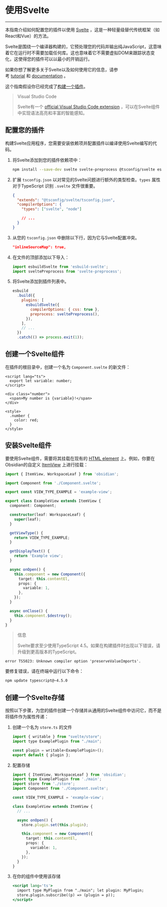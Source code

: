 <!--
 * @Author: Raistlind johnd0712@gmail.com
 * @Date: 2024-01-18 10:18:00
 * @LastEditors: Raistlind
 * @LastEditTime: 2024-01-18 10:18:00
 * @Description:
-->

# 使用Svelte

---

本指南介绍如何配置您的插件以使用 [Svelte](https://svelte.dev/) ，这是一种轻量级替代传统框架（如React和Vue）的方法。

Svelte是围绕一个编译器构建的，它预处理您的代码并输出纯JavaScript，这意味着它在运行时不需要加载任何库。这也意味着它不需要虚拟DOM来跟踪状态变化，这使得您的插件可以以最小的开销运行。

如果你想了解更多关于Svelte以及如何使用它的信息，请参考 [tutorial](https://svelte.dev/tutorial/basics) 和 [documentation](https://svelte.dev/docs) 。

这个指南假设你已经完成了[构建一个插件](../../plugins/getting-started/build-a-plugin.md)。

> Visual Studio Code
>
> Svelte有一个 [official Visual Studio Code extension](https://marketplace.visualstudio.com/items?itemName=svelte.svelte-vscode) ，可以在Svelte组件中实现语法高亮和丰富的智能感知。

## 配置您的插件

构建Svelte应用程序，您需要安装依赖项并配置插件以编译使用Svelte编写的代码。

1. 将Svelte添加到您的插件依赖项中：

   ```bash
   npm install --save-dev svelte svelte-preprocess @tsconfig/svelte esbuild-svelte
   ```

2. 扩展 `tsconfig.json` 以对常见的Svelte问题进行额外的类型检查。`types` 属性对于TypeScript 识别 `.svelte` 文件很重要。

   ```json
   {
     "extends": "@tsconfig/svelte/tsconfig.json",
     "compilerOptions": {
       "types": ["svelte", "node"]

       // ...
     }
   }
   ```

3. 从您的 `tsconfig.json` 中删除以下行，因为它与Svelte配置冲突。

   ```json
   "inlineSourceMap": true,
   ```

4. 在文件的顶部添加以下导入：

   ```js
   import esbuildSvelte from 'esbuild-svelte';
   import sveltePreprocess from 'svelte-preprocess';
   ```

5. 将Svelte添加到插件列表中。

   ```js
   esbuild
     .build({
       plugins: [
         esbuildSvelte({
           compilerOptions: { css: true },
           preprocess: sveltePreprocess(),
         }),
       ],
       // ...
     })
     .catch(() => process.exit(1));
   ```

## 创建一个Svelte组件

在插件的根目录中，创建一个名为 `Component.svelte` 的新文件：

```tsx
<script lang="ts">
  export let variable: number;
</script>

<div class="number">
  <span>My number is {variable}!</span>
</div>

<style>
  .number {
    color: red;
  }
</style>
```

## 安装Svelte组件

要使用Svelte组件，需要将其挂载在现有的 [HTML element](https://docs.obsidian.md/Plugins/User+interface/HTML+elements) 上。例如，你要在Obsidian的自定义 [ItemView](https://docs.obsidian.md/Reference/TypeScript+API/ItemView) 上进行挂载：

```ts
import { ItemView, WorkspaceLeaf } from 'obsidian';

import Component from './Component.svelte';

export const VIEW_TYPE_EXAMPLE = 'example-view';

export class ExampleView extends ItemView {
  component: Component;

  constructor(leaf: WorkspaceLeaf) {
    super(leaf);
  }

  getViewType() {
    return VIEW_TYPE_EXAMPLE;
  }

  getDisplayText() {
    return 'Example view';
  }

  async onOpen() {
    this.component = new Component({
      target: this.contentEl,
      props: {
        variable: 1,
      },
    });
  }

  async onClose() {
    this.component.$destroy();
  }
}
```

> 信息
>
> Svelte要求至少使用TypeScript 4.5。如果在构建插件时出现以下错误，请升级到更高版本的TypeScript。

```plain
error TS5023: Unknown compiler option 'preserveValueImports'.
```

要修复错误，请在终端中运行以下命令：

```bash
npm update typescript@~4.5.0
```

## 创建一个Svelte存储

按照以下步骤，为您的插件创建一个存储并从通用的Svelte组件中访问它，而不是将插件作为属性传递：

1. 创建一个名为 `store.ts` 的文件

   ```jsx
   import { writable } from "svelte/store";
   import type ExamplePlugin from "./main";

   const plugin = writable<ExamplePlugin>();
   export default { plugin };
   ```

2. 配置存储

   ```ts
   import { ItemView, WorkspaceLeaf } from 'obsidian';
   import type ExamplePlugin from './main';
   import store from './store';
   import Component from './Component.svelte';

   const VIEW_TYPE_EXAMPLE = 'example-view';

   class ExampleView extends ItemView {
     // ...

     async onOpen() {
       store.plugin.set(this.plugin);

       this.component = new Component({
         target: this.contentEl,
         props: {
           variable: 1,
         },
       });
     }
   }
   ```

3. 在你的组件中使用该存储

   ```jsx
   <script lang='ts'>
     import type MyPlugin from "./main"; let plugin: MyPlugin;
     store.plugin.subscribe((p) => (plugin = p));
   </script>
   ```
